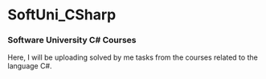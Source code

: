 # SoftUni_CSharp
### Software University C# Courses
Here, I will be uploading solved by me tasks from the courses related to the language C#.